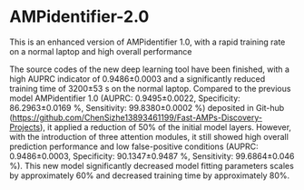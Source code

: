 # AMPidentifier-2.0
This is an enhanced version of AMPidentifier 1.0, with a rapid training rate on a normal laptop and high overall performance

The source codes of the new deep learning tool have been finished, with a high AUPRC indicator of 0.9486±0.0003 and a significantly reduced training time of 3200±53 s on the normal laptop. Compared to the previous model AMPidentifier 1.0 (AUPRC: 0.9495±0.0022, Specificity: 86.2963±0.0169 %, Sensitivity: 99.8380±0.0002 %) deposited in Git-hub (https://github.com/ChenSizhe13893461199/Fast-AMPs-Discovery-Projects), it applied a reduction of 50% of the initial model layers. However, with the introduction of three attention modules, it still showed high overall prediction performance and low false-positive conditions (AUPRC: 0.9486±0.0003, Specificity: 90.1347±0.9487 %, Sensitivity: 99.6864±0.046 %). This new model significantly decreased model fitting parameters scales by approximately 60% and decreased training time by approximately 80%.

